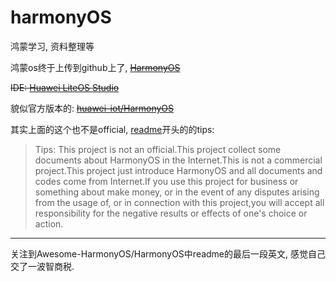# harmonyOS
鸿蒙学习, 资料整理等

鸿蒙os终于上传到github上了, ~~[HarmonyOS](https://github.com/Awesome-HarmonyOS/HarmonyOS)~~

~~IDE: [Huawei LiteOS Studio](https://static.huaweicloud.com/upload/files/sdk/LiteOS_IDE.zip)~~

貌似官方版本的:
~~[huawei-iot/HarmonyOS](https://github.com/huawei-iot/HarmonyOS)~~

其实上面的这个也不是official, [readme](https://github.com/huawei-iot/HarmonyOS/blob/master/README.md)开头的的tips:
> Tips: This project is not an official.This project collect some documents about HarmonyOS in the Internet.This is not a commercial project.This project just introduce HarmonyOS and all documents and codes come from Internet.If you use this project for business or something about make money, or in the event of any disputes arising from the usage of, or in connection with this project,you will accept all responsibility for the negative results or effects of one's choice or action.

--- 
关注到Awesome-HarmonyOS/HarmonyOS中readme的最后一段英文, 感觉自己交了一波智商税.
